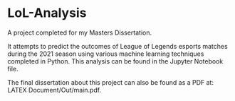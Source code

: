 # LoL-Analysis
A project completed for my Masters Dissertation.

It attempts to predict the outcomes of League of Legends esports matches during the 2021 season using various machine learning techniques completed in Python.
This analysis can be found in the Jupyter Notebook file.

The final dissertation about this project can also be found as a PDF at: LATEX Document/Out/main.pdf.
